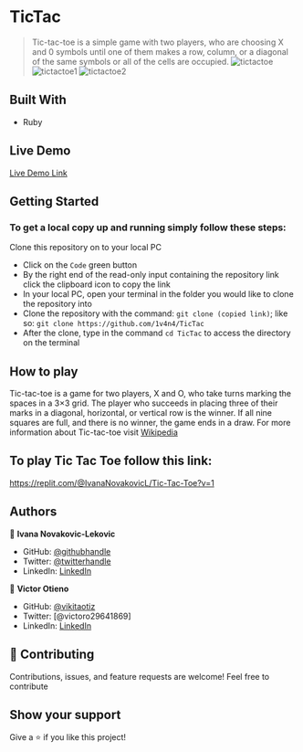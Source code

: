 # TicTac

> Tic-tac-toe is a simple game with two players, who are choosing X and 0 symbols until one of them makes a row, column, or a diagonal of the same symbols or all of the cells are occupied.
![tictactoe](https://user-images.githubusercontent.com/65791349/117374832-30ca6a80-aece-11eb-98ca-3201ee88f892.png)
![tictactoe1](https://user-images.githubusercontent.com/65791349/117374895-4d66a280-aece-11eb-96c2-b76007c4706b.png)
![tictactoe2](https://user-images.githubusercontent.com/65791349/117374916-59eafb00-aece-11eb-94bf-64dc44e6ecd5.png)

## Built With

- Ruby

## Live Demo

[Live Demo Link](https://1v4n4.github.io/TicTac/)

## Getting Started

### To get a local copy up and running simply follow these steps:

Clone this repository on to your local PC
- Click on the `Code` green button
- By the right end of the read-only input containing the repository link click the clipboard icon to copy the link
- In your local PC, open your terminal in the folder you would like to clone the repository into
- Clone the repository with the command: `git clone (copied link)`; like so: `git clone https://github.com/1v4n4/TicTac`
- After the clone, type in the command `cd TicTac` to access the directory on the terminal

## How to play

Tic-tac-toe is a  game for two players, X and O, who take turns marking the spaces in a 3×3 grid. The player who succeeds in placing three of their marks in a diagonal, horizontal, or vertical row is the winner. If all nine squares are full, and there is no winner, the game ends in a draw.
For more information about Tic-tac-toe visit [Wikipedia](https://en.wikipedia.org/wiki/Tic-tac-toe)

## To play Tic Tac Toe follow this link:
https://replit.com/@IvanaNovakovicL/Tic-Tac-Toe?v=1

## Authors

:bust_in_silhouette: **Ivana Novakovic-Lekovic**

- GitHub: [@githubhandle](https://github.com/1v4n4)
- Twitter: [@twitterhandle](https://twitter.com/codeIv1)
- LinkedIn: [LinkedIn](https://www.linkedin.com/in/ivana-novakovic-lekovic/)

:bust_in_silhouette: **Victor Otieno**

- GitHub: [@vikitaotiz](https://github.com/vikitaotiz)
- Twitter: [@victoro29641869]
- LinkedIn: [LinkedIn](https://linkedin.com/in/linkedinhandle)

## :handshake: Contributing

Contributions, issues, and feature requests are welcome!
Feel free to contribute

## Show your support

Give a ⭐️ if you like this project!
